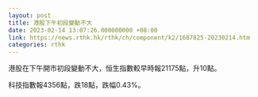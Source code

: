 ```yaml
---
layout: post
title: 港股下午初段變動不大
date: 2023-02-14 13:07:26.000000000 +08:00
link: https://news.rthk.hk/rthk/ch/component/k2/1687825-20230214.htm
categories: rthk
---
```


港股在下午開市初段變動不大，恒生指數較早時報21175點，升10點。

科技指數報4356點，跌18點，跌幅0.43%。
